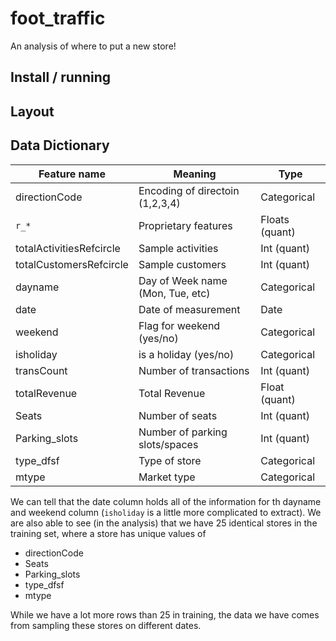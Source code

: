 # foot_traffic


An analysis of where to put a new store!

## Install / running

## Layout

## Data Dictionary

| Feature name    | Meaning                         |  Type          |
| --------------- | ------------------------------- | -------------- |
| directionCode   | Encoding of directoin (1,2,3,4) | Categorical    |
| `r_*`           | Proprietary features            | Floats (quant) |
| totalActivitiesRefcircle | Sample activities      | Int (quant)    |
| totalCustomersRefcircle | Sample customers        | Int (quant)    |
| dayname         | Day of Week name (Mon, Tue, etc) | Categorical   |
| date            | Date of measurement             | Date           |
| weekend         | Flag for weekend (yes/no)       | Categorical    |
| isholiday       | is a holiday (yes/no)           | Categorical    |
| transCount      | Number of transactions          | Int (quant)    |
| totalRevenue    | Total Revenue                   | Float (quant)  |
| Seats           | Number of seats                 | Int (quant)    |
| Parking_slots   | Number of parking slots/spaces  | Int (quant)    |
| type_dfsf       | Type of store                   | Categorical    |
| mtype           | Market type                     | Categorical    |

We can tell that the date column holds all of the information for th  dayname and weekend column (`isholiday` is a little
more complicated to extract). We are also able to see (in the analysis) that we have 25 identical stores in the training
set, where a store has unique values of 

- directionCode
- Seats
- Parking_slots
- type_dfsf
- mtype


While we have a lot more rows than 25 in training, the data we have comes from sampling these stores on different dates.
